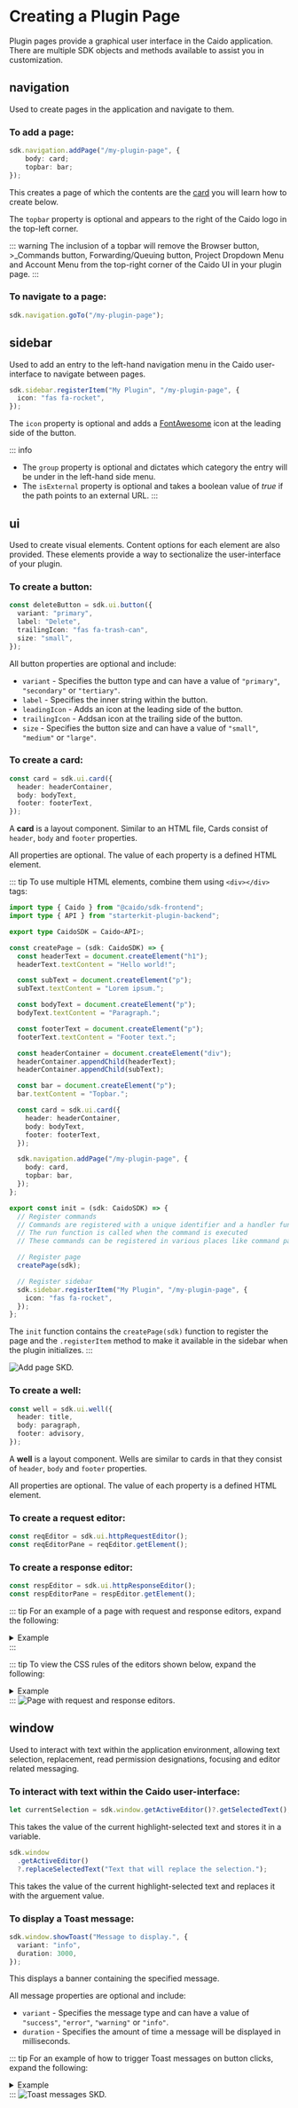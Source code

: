 # Creating a Plugin Page

Plugin pages provide a graphical user interface in the Caido application. There are multiple SDK objects and methods available to assist you in customization.

## navigation

Used to create pages in the application and navigate to them.

### To add a page:

```ts
sdk.navigation.addPage("/my-plugin-page", {
    body: card;
    topbar: bar;
});
```

This creates a page of which the contents are the [card](#to-create-a-card) you will learn how to create below.

The `topbar` property is optional and appears to the right of the Caido logo in the top-left corner.

::: warning
The inclusion of a topbar will remove the Browser button, >\_Commands button, Forwarding/Queuing button, Project Dropdown Menu and Account Menu from the top-right corner of the Caido UI in your plugin page.
:::

### To navigate to a page:

```ts
sdk.navigation.goTo("/my-plugin-page");
```

## sidebar

Used to add an entry to the left-hand navigation menu in the Caido user-interface to navigate between pages.

```ts
sdk.sidebar.registerItem("My Plugin", "/my-plugin-page", {
  icon: "fas fa-rocket",
});
```

The `icon` property is optional and adds a [FontAwesome](https://fontawesome.com/icons) icon at the leading side of the button.

::: info

- The `group` property is optional and dictates which category the entry will be under in the left-hand side menu.
- The `isExternal` property is optional and takes a boolean value of _true_ if the path points to an external URL.
  :::

## ui

Used to create visual elements. Content options for each element are also provided. These elements provide a way to sectionalize the user-interface of your plugin.

### To create a button:

```ts
const deleteButton = sdk.ui.button({
  variant: "primary",
  label: "Delete",
  trailingIcon: "fas fa-trash-can",
  size: "small",
});
```

All button properties are optional and include:

- `variant` - Specifies the button type and can have a value of `"primary"`, `"secondary"` or `"tertiary"`.
- `label` - Specifies the inner string within the button.
- `leadingIcon` - Adds an icon at the leading side of the button.
- `trailingIcon` - Addsan icon at the trailing side of the button.
- `size` - Specifies the button size and can have a value of `"small"`, `"medium"` or `"large"`.

### To create a card:

```ts
const card = sdk.ui.card({
  header: headerContainer,
  body: bodyText,
  footer: footerText,
});
```

A **card** is a layout component. Similar to an HTML file, Cards consist of `header`, `body` and `footer` properties.

All properties are optional. The value of each property is a defined HTML element.

::: tip
To use multiple HTML elements, combine them using `<div></div>` tags:

```ts
import type { Caido } from "@caido/sdk-frontend";
import type { API } from "starterkit-plugin-backend";

export type CaidoSDK = Caido<API>;

const createPage = (sdk: CaidoSDK) => {
  const headerText = document.createElement("h1");
  headerText.textContent = "Hello world!";

  const subText = document.createElement("p");
  subText.textContent = "Lorem ipsum.";

  const bodyText = document.createElement("p");
  bodyText.textContent = "Paragraph.";

  const footerText = document.createElement("p");
  footerText.textContent = "Footer text.";

  const headerContainer = document.createElement("div");
  headerContainer.appendChild(headerText);
  headerContainer.appendChild(subText);

  const bar = document.createElement("p");
  bar.textContent = "Topbar.";

  const card = sdk.ui.card({
    header: headerContainer,
    body: bodyText,
    footer: footerText,
  });

  sdk.navigation.addPage("/my-plugin-page", {
    body: card,
    topbar: bar,
  });
};

export const init = (sdk: CaidoSDK) => {
  // Register commands
  // Commands are registered with a unique identifier and a handler function
  // The run function is called when the command is executed
  // These commands can be registered in various places like command palette, context menu, etc.

  // Register page
  createPage(sdk);

  // Register sidebar
  sdk.sidebar.registerItem("My Plugin", "/my-plugin-page", {
    icon: "fas fa-rocket",
  });
};
```

The `init` function contains the `createPage(sdk)` function to register the page and the `.registerItem` method to make it available in the sidebar when the plugin initializes.
:::

<img alt="Add page SKD." src="/_images/add_page_sdk.png" center/>

### To create a well:

```ts
const well = sdk.ui.well({
  header: title,
  body: paragraph,
  footer: advisory,
});
```

A **well** is a layout component. Wells are similar to cards in that they consist of `header`, `body` and `footer` properties.

All properties are optional. The value of each property is a defined HTML element.

### To create a request editor:

```ts
const reqEditor = sdk.ui.httpRequestEditor();
const reqEditorPane = reqEditor.getElement();
```

### To create a response editor:

```ts
const respEditor = sdk.ui.httpResponseEditor();
const respEditorPane = respEditor.getElement();
```

::: tip
For an example of a page with request and response editors, expand the following:

<details>
<summary>Example</summary>

```ts
import type { Caido } from "@caido/sdk-frontend";
import type { API } from "starterkit-plugin-backend";

export type CaidoSDK = Caido<API>;

const createPage = (sdk: CaidoSDK) => {
  const headerText = document.createElement("h1");
  headerText.textContent = "Hello world!";

  const subText = document.createElement("p");
  subText.textContent = "Lorem ipsum.";

  const bodyText = document.createElement("p");
  bodyText.textContent = "Paragraph.";

  const reqEditor = sdk.ui.httpRequestEditor();
  const reqEditorPane = reqEditor.getElement();
  const respEditor = sdk.ui.httpResponseEditor();
  const respEditorPane = respEditor.getElement();

  const footerText = document.createElement("p");
  footerText.textContent = "Footer text.";

  const headerContainer = document.createElement("div");
  headerContainer.appendChild(headerText);
  headerContainer.appendChild(subText);

  const bodyContainer = document.createElement("div");
  bodyContainer.appendChild(bodyText);
  
  const editorsContainer = document.createElement("div");
  editorsContainer.classList.add("editors-container");

  reqEditorPane.classList.add("editor-pane");
  respEditorPane.classList.add("editor-pane");

  editorsContainer.appendChild(reqEditorPane);
  editorsContainer.appendChild(respEditorPane);
  
  bodyContainer.appendChild(editorsContainer);

  const bar = document.createElement("p");
  bar.textContent = "Topbar.";

  const card = sdk.ui.card({
    header: headerContainer,
    body: bodyContainer,
    footer: footerText,
  });

  sdk.navigation.addPage("/my-plugin-page", {
    body: card,
    topbar: bar,
  });
};

export const init = (sdk: CaidoSDK) => {
  createPage(sdk);
  sdk.sidebar.registerItem("My Plugin", "/my-plugin-page", {
    icon: "fas fa-rocket",
  });
};
```

</details>
:::

::: tip
To view the CSS rules of the editors shown below, expand the following:

<details>
<summary>Example</summary>

``` css
.editors-container {
  display: flex;
  flex-direction: row;
  justify-content: space-between;
  width: 100%;
  height: 100%;
}

.editor-pane {
  flex: 1;
  min-width: 300px;
  min-height: 500px;
  margin: 0 10px;
}

.editor-pane h2 {
  margin: 0;
  padding: 10px;
  border-radius: 4px;
}
```

</details>
:::

<img alt="Page with request and response editors." src="/_images/page_with_req_resp_editors.png" center/>

## window

Used to interact with text within the application environment, allowing text selection, replacement, read permission designations, focusing and editor related messaging.

### To interact with text within the Caido user-interface:

```ts
let currentSelection = sdk.window.getActiveEditor()?.getSelectedText();
```

This takes the value of the current highlight-selected text and stores it in a variable.

```ts
sdk.window
  .getActiveEditor()
  ?.replaceSelectedText("Text that will replace the selection.");
```

This takes the value of the current highlight-selected text and replaces it with the arguement value.

### To display a Toast message:

```ts
sdk.window.showToast("Message to display.", {
  variant: "info",
  duration: 3000,
});
```

This displays a banner containing the specified message.

All message properties are optional and include:

- `variant` - Specifies the message type and can have a value of `"success"`, `"error"`, `"warning"` or `"info"`.
- `duration` - Specifies the amount of time a message will be displayed in milliseconds.

::: tip
For an example of how to trigger Toast messages on button clicks, expand the following:

<details>
<summary>Example</summary>

```ts
import type { Caido } from "@caido/sdk-frontend";
import type { API } from "starterkit-plugin-backend";

export type CaidoSDK = Caido<API>;

const createPage = (sdk: CaidoSDK) => {
  const messageButton = sdk.ui.button({
    variant: "primary",
    label: "Message Button",
  });

  messageButton.addEventListener("click", async () => {
    sdk.window.showToast("Message to display.", {
      variant: "info",
      duration: 3000,
    });
  });

  const headerText = document.createElement("h1");
  headerText.textContent = "Hello world!";

  const subText = document.createElement("p");
  subText.textContent = "Lorem ipsum.";

  const bodyText = document.createElement("p");
  bodyText.textContent = "Paragraph.";

  const footerText = document.createElement("p");
  footerText.textContent = "Footer text.";

  const headerContainer = document.createElement("div");
  headerContainer.appendChild(headerText);
  headerContainer.appendChild(subText);
  headerContainer.appendChild(messageButton);

  const bar = document.createElement("p");
  bar.textContent = "Topbar.";

  const card = sdk.ui.card({
    header: headerContainer,
    body: bodyText,
    footer: footerText,
  });

  sdk.navigation.addPage("/my-plugin-page", {
    body: card,
    topbar: bar,
  });
};

export const init = (sdk: CaidoSDK) => {
  // Register commands
  // Commands are registered with a unique identifier and a handler function
  // The run function is called when the command is executed
  // These commands can be registered in various places like command palette, context menu, etc.

  // Register page
  createPage(sdk);

  // Register sidebar
  sdk.sidebar.registerItem("My Plugin", "/my-plugin-page", {
    icon: "fas fa-rocket",
  });
};
```

</details>
:::

<img alt="Toast messages SKD." src="/_images/toast_message_sdk.png" center/>
